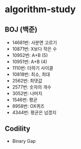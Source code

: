 # algorithm-study

## BOJ (백준)
* 14681번: 사분면 고르기
* 10871번: X보다 작은 수
* 10952번: A+B (5)
* 10951번: A+B (4)
* 1110번: 더하기 사이클
* 10818번: 최소, 최대
* 2562번: 최댓값
* 2577번: 숫자의 개수
* 3052번: 나머지
* 1546번: 평균
* 8958번: OX퀴즈
* 4344번: 평균은 넘겠지

## Codility
* Binary Gap
